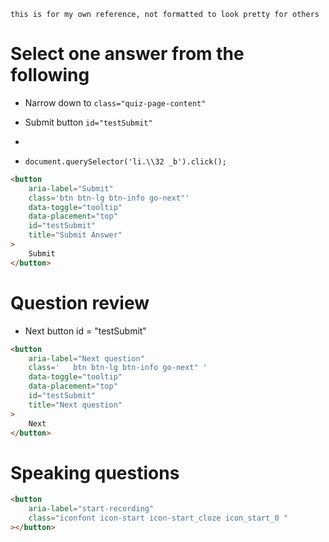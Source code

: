 `this is for my own reference, not formatted to look pretty for others`

# Select one answer from the following

-   Narrow down to `class="quiz-page-content"`

-   Submit button `id="testSubmit"`
-
-   `document.querySelector('li.\\32 _b').click();`

```html
<button
    aria-label="Submit"
    class='btn btn-lg btn-info go-next"'
    data-toggle="tooltip"
    data-placement="top"
    id="testSubmit"
    title="Submit Answer"
>
    Submit
</button>
```

# Question review

-   Next button id = "testSubmit"

```html
<button
    aria-label="Next question"
    class='   btn btn-lg btn-info go-next" '
    data-toggle="tooltip"
    data-placement="top"
    id="testSubmit"
    title="Next question"
>
    Next
</button>
```

# Speaking questions

```html
<button
    aria-label="start-recording"
    class="iconfont icon-start icon-start_cloze icon_start_0 "
></button>
```
